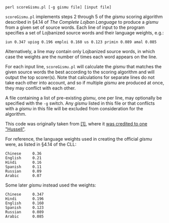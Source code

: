     perl scoreGismu.pl [-g gismu file] [input file]

`scoreGismu.pl` implements steps 2 through 5 of the _gismu_ scoring algorithm
described in §4.14 of _The Complete Lojban Language_ to produce a _gismu_ from
a given set of source words.  Each line of input to the program specifies a set
of Lojbanized source words and their language weights, e.g.:

    iun 0.347 upiog 0.196 emploi 0.160 us 0.123 primin 0.089 amal 0.085

Alternatively, a line may contain only Lojbanized source words, in which case
the weights are the number of times each word appears on the line.

For each input line, `scoreGismu.pl` will calculate the _gismu_ that matches
the given source words the best according to the scoring algorithm and will
output the top scorer(s).  Note that calculations for separate lines do not
take each other into account, and so if multiple _gismu_ are produced at once,
they may conflict with each other.

A file containing a list of pre-existing _gismu_, one per line, may optionally
be specified with the `-g` switch.  Any _gismu_ listed in this file or that
conflicts with a _gismu_ in this file will be excluded from consideration for
the algorithm.

This code was originally taken from [\[1\]][1], where it [was credited to one
"Hussell"][2].

For reference, the language weights used in creating the official _gismu_ were,
as listed in §4.14 of the CLL:

    Chinese     0.36
    English     0.21
    Hindi       0.16
    Spanish     0.11
    Russian     0.09
    Arabic      0.07

Some later _gismu_ instead used the weights:

    Chinese     0.347
    Hindi       0.196
    English     0.160
    Spanish     0.123
    Russian     0.089
    Arabic      0.085

[1]: https://groups.google.com/d/msg/lojban/MYL6KsfNKzc/-6LiJISgP0MJ
[2]: https://groups.google.com/d/msg/lojban/MYL6KsfNKzc/O3LFGdRV5WEJ
